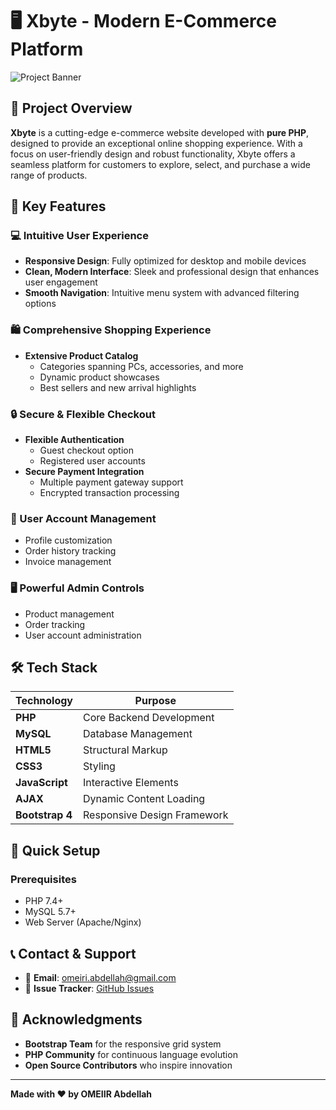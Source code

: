 # 🖥️ Xbyte - Modern E-Commerce Platform

![Project Banner](https://via.placeholder.com/1200x300?text=Xbyte+E-Commerce+Platform)

## 🌟 Project Overview

**Xbyte** is a cutting-edge e-commerce website developed with **pure PHP**, designed to provide an exceptional online shopping experience. With a focus on user-friendly design and robust functionality, Xbyte offers a seamless platform for customers to explore, select, and purchase a wide range of products.

## 🚀 Key Features

### 💻 Intuitive User Experience
- **Responsive Design**: Fully optimized for desktop and mobile devices
- **Clean, Modern Interface**: Sleek and professional design that enhances user engagement
- **Smooth Navigation**: Intuitive menu system with advanced filtering options

### 🛍️ Comprehensive Shopping Experience
- **Extensive Product Catalog**
  - Categories spanning PCs, accessories, and more
  - Dynamic product showcases
  - Best sellers and new arrival highlights

### 🔒 Secure & Flexible Checkout
- **Flexible Authentication**
  - Guest checkout option
  - Registered user accounts
- **Secure Payment Integration**
  - Multiple payment gateway support
  - Encrypted transaction processing

### 👤 User Account Management
- Profile customization
- Order history tracking
- Invoice management

### 🖥️ Powerful Admin Controls
- Product management
- Order tracking
- User account administration

## 🛠 Tech Stack

| Technology | Purpose |
|-----------|---------|
| **PHP** | Core Backend Development |
| **MySQL** | Database Management |
| **HTML5** | Structural Markup |
| **CSS3** | Styling |
| **JavaScript** | Interactive Elements |
| **AJAX** | Dynamic Content Loading |
| **Bootstrap 4** | Responsive Design Framework |

## 🔧 Quick Setup

### Prerequisites
- PHP 7.4+
- MySQL 5.7+
- Web Server (Apache/Nginx)








## 📞 Contact & Support

- 📧 **Email**: [omeiri.abdellah@gmail.com](mailto:omeiri.abdellah@gmail.com)
- 🐞 **Issue Tracker**: [GitHub Issues](https://github.com/Mromeiri/XByte-store/issues)

## 🙏 Acknowledgments

- **Bootstrap Team** for the responsive grid system
- **PHP Community** for continuous language evolution
- **Open Source Contributors** who inspire innovation

---

**Made with ❤️ by OMEIIR Abdellah**
